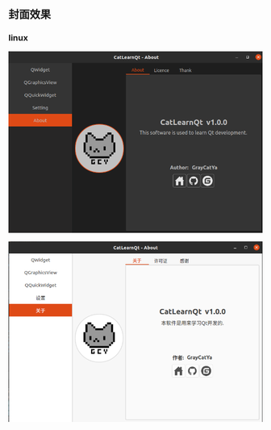 ## 封面效果

### linux

![linux_gray](../Images/linux_gray.png)

![linux_white](../Images/linux_white.png)
